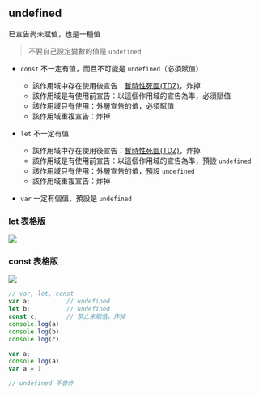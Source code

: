 ## undefined
已宣告尚未賦值，也是一種值

> 不要自己設定變數的值是 `undefined`

- `const` 不一定有值，而且不可能是 `undefined`（必須賦值）
	- 該作用域中存在使用後宣告：[暫時性死區(TDZ)](暫時性死區(TDZ).md)，炸掉
	- 該作用域是有使用前宣告：以這個作用域的宣告為準，必須賦值
	- 該作用域只有使用：外層宣告的值，必須賦值
	- 該作用域重複宣告：炸掉

- `let` 不一定有值
	- 該作用域中存在使用後宣告：[暫時性死區(TDZ)](暫時性死區(TDZ).md)，炸掉
	- 該作用域是有使用前宣告：以這個作用域的宣告為準，預設 `undefined`
	- 該作用域只有使用：外層宣告的值，預設 `undefined`
	- 該作用域重複宣告：炸掉

- `var` 一定有個值，預設是 `undefined`


### let 表格版
![](let.md#^8b4b01)
### const 表格版
![](const.md#^015b6b)



```js
// var, let, const
var a;			// undefined
let b;			// undefined
const c;		// 禁止未賦值，炸掉
console.log(a)
console.log(b)
console.log(c)
```
```js
var a;
console.log(a)
var a = 1

// undefined 不會炸
```
